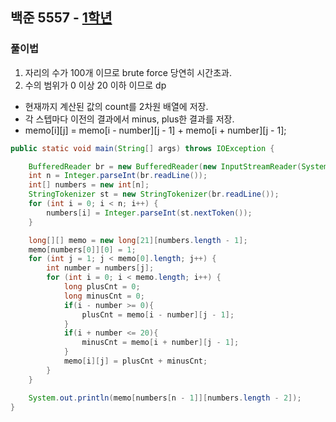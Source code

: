 ## 백준 5557 - [1학년](https://www.acmicpc.net/problem/5557)

### 풀이법 

1. 자리의 수가 100개 이므로 brute force 당연히 시간초과.
2. 수의 범위가 0 이상 20 이하 이므로 dp
  - 현재까지 계산된 값의 count를 2차원 배열에 저장.
  - 각 스텝마다 이전의 결과에서 minus, plus한 결과를 저장.
  - memo[i][j] = memo[i - number][j - 1] + memo[i + number][j - 1];
    
~~~JAVA
public static void main(String[] args) throws IOException {

    BufferedReader br = new BufferedReader(new InputStreamReader(System.in));
    int n = Integer.parseInt(br.readLine());
    int[] numbers = new int[n];
    StringTokenizer st = new StringTokenizer(br.readLine());
    for (int i = 0; i < n; i++) {
        numbers[i] = Integer.parseInt(st.nextToken());
    }

    long[][] memo = new long[21][numbers.length - 1];
    memo[numbers[0]][0] = 1;
    for (int j = 1; j < memo[0].length; j++) {
        int number = numbers[j];
        for (int i = 0; i < memo.length; i++) {
            long plusCnt = 0;
            long minusCnt = 0;
            if(i - number >= 0){
                plusCnt = memo[i - number][j - 1];
            }
            if(i + number <= 20){
                minusCnt = memo[i + number][j - 1];
            }
            memo[i][j] = plusCnt + minusCnt;
        }
    }

    System.out.println(memo[numbers[n - 1]][numbers.length - 2]);
}
~~~